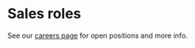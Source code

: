 # Sales roles

See our [careers page](https://about.sourcegraph.com/jobs/) for open positions and more info.
